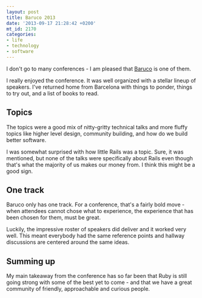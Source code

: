 ```yaml
---
layout: post
title: Baruco 2013
date: '2013-09-17 21:28:42 +0200'
mt_id: 2170
categories:
- life
- technology
- software
---
```

I don't go to many conferences - I am pleased that [Baruco](http://baruco.org) is one of them.

I really enjoyed the conference. It was well organized with a stellar lineup of speakers. I've returned home from Barcelona with things to ponder, things to try out, and a list of books to read.


<!--more-->

## Topics

The topics were a good mix of nitty-gritty technical talks and more fluffy topics like higher level design, community building, and how do we build better software.

I was somewhat surprised with how little Rails was a topic. Sure, it was mentioned, but none of the talks were specifically about Rails even though that's what the majority of us makes our money from. I think this might be a good sign.

## One track

Baruco only has one track. For a conference, that's a fairly bold move - when attendees cannot chose what to experience, the experience that has been chosen for them, must be great.

Luckily, the impressive roster of speakers did deliver and it worked very well. This meant everybody had the same reference points and hallway discussions are centered around the same ideas.

## Summing up

My main takeaway from the conference has so far been that Ruby is still going strong with some of the best yet to come - and that we have a great community of friendly, approachable and curious people.

